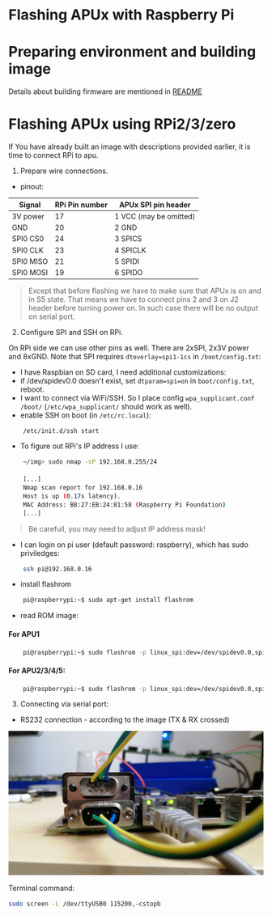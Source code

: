 Flashing APUx with Raspberry Pi
==============================

# Preparing environment and building image

Details about building firmware are mentioned in [README](https://github.com/pcengines/apu2-documentation#building-firmware-using-pc-engines-firmware-builder)

# Flashing APUx using RPi2/3/zero

If You have already built an image with descriptions provided earlier, it is
time to connect RPi to apu.

1. Prepare wire connections.

* pinout:

| Signal     | RPi Pin number | APUx SPI pin header      |
|------------|----------------|-------------------------|
| 3V power   | 17             | 1 VCC (may be omitted)  |
| GND        | 20             | 2 GND                   |
| SPI0 CS0   | 24             | 3 SPICS                 |
| SPI0 CLK   | 23             | 4 SPICLK                |
| SPI0 MISO  | 21             | 5 SPIDI                 |
| SPI0 MOSI  | 19             | 6 SPIDO                 |

> Except that before flashing we have to make sure that APUx is on and
  in S5 state. That means we have to connect pins 2 and 3 on J2 header
  before turning power on. In such case there will be no output on serial
  port.

2. Configure SPI and SSH on RPi.

On RPi side we can use other pins as well. There are 2xSPI, 2x3V power and
8xGND. Note that SPI requires `dtoverlay=spi1-1cs` in `/boot/config.txt`:

* I have Raspbian on SD card, I need additional customizations:
* if /dev/spidev0.0 doesn't exist, set `dtparam=spi=on` in `boot/config.txt`,
  reboot.
* I want to connect via WiFi/SSH. So I place config `wpa_supplicant.conf`
  `/boot/` (`/etc/wpa_supplicant/` should work as well).
* enable SSH on boot (in `/etc/rc.local`):

```sh
    /etc/init.d/ssh start
```

* To figure out RPi's IP address I use:

```sh
    ~/img> sudo nmap -sP 192.168.0.255/24

    [...]
    Nmap scan report for 192.168.0.16
    Host is up (0.17s latency).
    MAC Address: B8:27:EB:24:81:58 (Raspberry Pi Foundation)
    [...]
```

> Be carefull, you may need to adjust IP address mask!

* I can login on pi user (default password: raspberry), which
  has sudo priviledges:

```sh
    ssh pi@192.168.0.16
```

* install flashrom

```sh
    pi@raspberrypi:~$ sudo apt-get install flashrom
```

* read ROM image:

#### For APU1
```sh
    pi@raspberrypi:~$ sudo flashrom -p linux_spi:dev=/dev/spidev0.0,spispeed=16000 -r apu.rom -c "MX25L1605A/MX25L1606E/MX25L1608E"
``` 

#### For APU2/3/4/5:

```sh
    pi@raspberrypi:~$ sudo flashrom -p linux_spi:dev=/dev/spidev0.0,spispeed=16000 -r apu.rom
``` 
3. Connecting via serial port:

* RS232 connection - according to the image (TX & RX crossed)

![RS232 connection](rs-232.jpg)

Terminal command:

```sh
sudo screen -L /dev/ttyUSB0 115200,-cstopb
```
